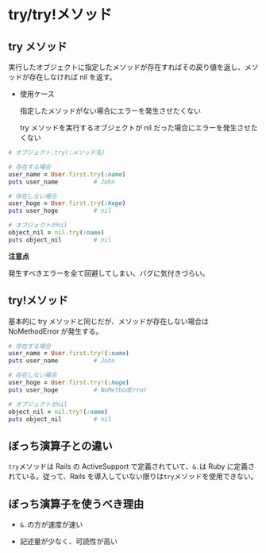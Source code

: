 # try/try!メソッド

## try メソッド

実行したオブジェクトに指定したメソッドが存在すればその戻り値を返し、メソッドが存在しなければ nil を返す。

- 使用ケース

  指定したメソッドがない場合にエラーを発生させたくない

  try メソッドを実行するオブジェクトが nil だった場合にエラーを発生させたくない

```ruby
# オブジェクト.try(:メソッド名)

# 存在する場合
user_name = User.first.try(:name)
puts user_name          # John

# 存在しない場合
user_hoge = User.first.try(:hoge)
puts user_hoge          # nil

# オブジェクトがnil
object_nil = nil.try(:name)
puts object_nil         # nil
```

**注意点**

発生すべきエラーを全て回避してしまい、バグに気付きづらい。

## try!メソッド

基本的に try メソッドと同じだが、メソッドが存在しない場合は NoMethodError が発生する。

```ruby
# 存在する場合
user_name = User.first.try!(:name)
puts user_name          # John

# 存在しない場合
user_hoge = User.first.try!(:hoge)
puts user_hoge          # NoMethodError

# オブジェクトがnil
object_nil = nil.try!(:name)
puts object_nil         # nil
```

## ぼっち演算子との違い

`try`メソッドは Rails の ActiveSupport で定義されていて、`&.`は Ruby に定義されている。従って、Rails を導入していない限りは`try`メソッドを使用できない。

## ぼっち演算子を使うべき理由

- `&.`の方が速度が速い

- 記述量が少なく、可読性が高い
